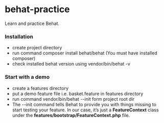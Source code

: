 # behat-practice
Learn and practice Behat.

### Installation
- create project directory
- run command composer install behat/behat (You must have installed composer)
- check installed behat version using vendor/bin/behat -v

### Start with a demo
- create a features directory
- put a demo feature file i.e. basket.feature in features directory
- run command vendor/bin/behat --init form project root dir
- The --init command tells Behat to provide you with things missing to start testing your feature. In our case, it’s just a **FeatureContext** class under the **features/bootstrap/FeatureContext.php** file.